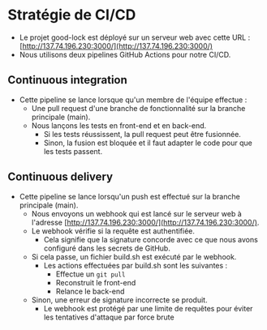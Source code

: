 # Stratégie de CI/CD
- Le projet good-lock est déployé sur un serveur web avec cette URL : [http://137.74.196.230:3000/](http://137.74.196.230:3000/)
- Nous utilisons deux pipelines GitHub Actions pour notre CI/CD.
## Continuous integration
- Cette pipeline se lance lorsque qu'un membre de l'équipe effectue :
    - Une pull request d'une branche de fonctionnalité sur la branche principale (main).
    - Nous lançons les tests en front-end et en back-end.
        - Si les tests réussissent, la pull request peut être fusionnée.
        - Sinon, la fusion est bloquée et il faut adapter le code pour que les tests passent.
## Continuous delivery
- Cette pipeline se lance lorsqu'un push est effectué sur la branche principale (main).
    - Nous envoyons un webhook qui est lancé sur le serveur web à l'adresse [http://137.74.196.230:3000/](http://137.74.196.230:3000/).
    - Le webhook vérifie si la requête est authentifiée.
        - Cela signifie que la signature concorde avec ce que nous avons configuré dans les secrets de GitHub.
    - Si cela passe, un fichier build.sh est exécuté par le webhook.
        - Les actions effectuées par build.sh sont les suivantes :
            - Effectue un `git pull`
            - Reconstruit le front-end
            - Relance le back-end
    - Sinon, une erreur de signature incorrecte se produit.
        - Le webhook est protégé par une limite de requêtes pour éviter les tentatives d'attaque par force brute
